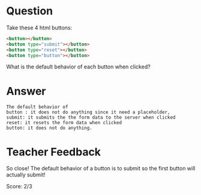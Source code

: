# Question
Take these 4 html buttons:

```html
<button></button>
<button type="submit"></button>
<button type="reset"></button>
<button type="button"></button>
```

What is the default behavior of each button when clicked?

# Answer
    The default behavior of 
    button : it does not do anything since it need a placeholder,
    submit: it submits the the form data to the server when clicked
    reset: it resets the form data when clicked
    button: it does not do anything. 

# Teacher Feedback

So close! The default behavior of a button is to submit so the first button will actually submit!

Score: 2/3